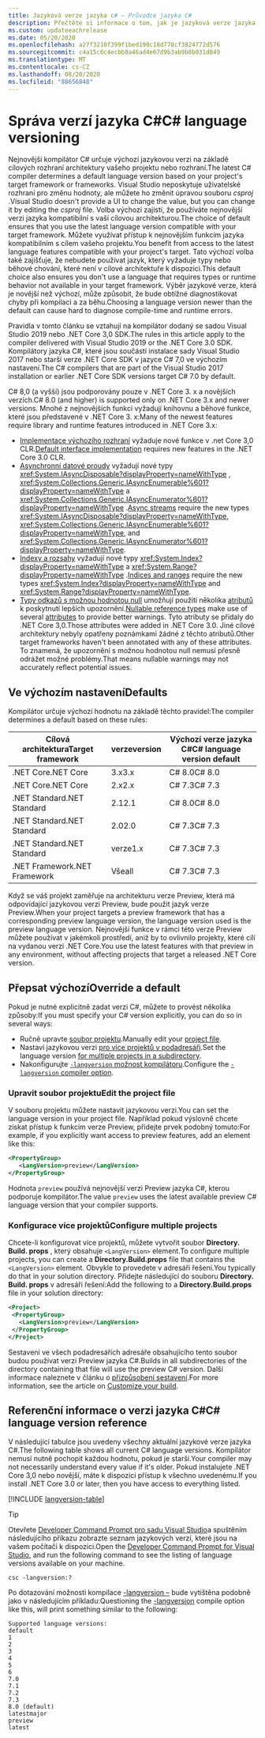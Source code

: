 ```yaml
---
title: Jazyková verze jazyka c# – Průvodce jazyka C#
description: Přečtěte si informace o tom, jak je jazyková verze jazyka C# určena na základě vašeho projektu a z důvodů na základě této volby. Přečtěte si, jak přepsat výchozí nastavení ručně.
ms.custom: updateeachrelease
ms.date: 05/20/2020
ms.openlocfilehash: a27f3210f399f1bed190c18d778cf3824772d576
ms.sourcegitcommit: c4a15c6c4ecbb8a46ad4e67d9b3ab9b8b031d849
ms.translationtype: MT
ms.contentlocale: cs-CZ
ms.lasthandoff: 08/20/2020
ms.locfileid: "88656848"
---
```

# <a name="c-language-versioning"></a><span data-ttu-id="e5b12-104">Správa verzí jazyka C#</span><span class="sxs-lookup"><span data-stu-id="e5b12-104">C# language versioning</span></span>

<span data-ttu-id="e5b12-105">Nejnovější kompilátor C# určuje výchozí jazykovou verzi na základě cílových rozhraní architektury vašeho projektu nebo rozhraní.</span><span class="sxs-lookup"><span data-stu-id="e5b12-105">The latest C# compiler determines a default language version based on your project's target framework or frameworks.</span></span> <span data-ttu-id="e5b12-106">Visual Studio neposkytuje uživatelské rozhraní pro změnu hodnoty, ale můžete ho změnit úpravou souboru *csproj* .</span><span class="sxs-lookup"><span data-stu-id="e5b12-106">Visual Studio doesn't provide a UI to change the value, but you can change it by editing the *csproj* file.</span></span> <span data-ttu-id="e5b12-107">Volba výchozí zajistí, že používáte nejnovější verzi jazyka kompatibilní s vaší cílovou architekturou.</span><span class="sxs-lookup"><span data-stu-id="e5b12-107">The choice of default ensures that you use the latest language version compatible with your target framework.</span></span> <span data-ttu-id="e5b12-108">Můžete využívat přístup k nejnovějším funkcím jazyka kompatibilním s cílem vašeho projektu.</span><span class="sxs-lookup"><span data-stu-id="e5b12-108">You benefit from access to the latest language features compatible with your project's target.</span></span> <span data-ttu-id="e5b12-109">Tato výchozí volba také zajišťuje, že nebudete používat jazyk, který vyžaduje typy nebo běhové chování, které není v cílové architektuře k dispozici.</span><span class="sxs-lookup"><span data-stu-id="e5b12-109">This default choice also ensures you don't use a language that requires types or runtime behavior not available in your target framework.</span></span> <span data-ttu-id="e5b12-110">Výběr jazykové verze, která je novější než výchozí, může způsobit, že bude obtížné diagnostikovat chyby při kompilaci a za běhu.</span><span class="sxs-lookup"><span data-stu-id="e5b12-110">Choosing a language version newer than the default can cause hard to diagnose compile-time and runtime errors.</span></span>

<span data-ttu-id="e5b12-111">Pravidla v tomto článku se vztahují na kompilátor dodaný se sadou Visual Studio 2019 nebo .NET Core 3,0 SDK.</span><span class="sxs-lookup"><span data-stu-id="e5b12-111">The rules in this article apply to the compiler delivered with Visual Studio 2019 or the .NET Core 3.0 SDK.</span></span> <span data-ttu-id="e5b12-112">Kompilátory jazyka C#, které jsou součástí instalace sady Visual Studio 2017 nebo starší verze .NET Core SDK v jazyce C# 7,0 ve výchozím nastavení.</span><span class="sxs-lookup"><span data-stu-id="e5b12-112">The C# compilers that are part of the Visual Studio 2017 installation or earlier .NET Core SDK versions target C# 7.0 by default.</span></span>

<span data-ttu-id="e5b12-113">C# 8,0 (a vyšší) jsou podporovány pouze v .NET Core 3. x a novějších verzích.</span><span class="sxs-lookup"><span data-stu-id="e5b12-113">C# 8.0 (and higher) is supported only on .NET Core 3.x and newer versions.</span></span> <span data-ttu-id="e5b12-114">Mnohé z nejnovějších funkcí vyžadují knihovnu a běhové funkce, které jsou představené v .NET Core 3. x:</span><span class="sxs-lookup"><span data-stu-id="e5b12-114">Many of the newest features require library and runtime features introduced in .NET Core 3.x:</span></span>

- <span data-ttu-id="e5b12-115">[Implementace výchozího rozhraní](../whats-new/csharp-8.md#default-interface-methods) vyžaduje nové funkce v .net Core 3,0 CLR.</span><span class="sxs-lookup"><span data-stu-id="e5b12-115">[Default interface implementation](../whats-new/csharp-8.md#default-interface-methods) requires new features in the .NET Core 3.0 CLR.</span></span>
- <span data-ttu-id="e5b12-116">[Asynchronní datové proudy](../whats-new/csharp-8.md#asynchronous-streams) vyžadují nové typy <xref:System.IAsyncDisposable?displayProperty=nameWithType> , <xref:System.Collections.Generic.IAsyncEnumerable%601?displayProperty=nameWithType> a <xref:System.Collections.Generic.IAsyncEnumerator%601?displayProperty=nameWithType> .</span><span class="sxs-lookup"><span data-stu-id="e5b12-116">[Async streams](../whats-new/csharp-8.md#asynchronous-streams) require the new types <xref:System.IAsyncDisposable?displayProperty=nameWithType>, <xref:System.Collections.Generic.IAsyncEnumerable%601?displayProperty=nameWithType>, and <xref:System.Collections.Generic.IAsyncEnumerator%601?displayProperty=nameWithType>.</span></span>
- <span data-ttu-id="e5b12-117">[Indexy a rozsahy](../whats-new/csharp-8.md#indices-and-ranges) vyžadují nové typy <xref:System.Index?displayProperty=nameWithType> a <xref:System.Range?displayProperty=nameWithType> .</span><span class="sxs-lookup"><span data-stu-id="e5b12-117">[Indices and ranges](../whats-new/csharp-8.md#indices-and-ranges) require the new types <xref:System.Index?displayProperty=nameWithType> and <xref:System.Range?displayProperty=nameWithType>.</span></span>
- <span data-ttu-id="e5b12-118">[Typy odkazů s možnou hodnotou null](../whats-new/csharp-8.md#nullable-reference-types) umožňují použití několika [atributů](attributes/nullable-analysis.md) k poskytnutí lepších upozornění.</span><span class="sxs-lookup"><span data-stu-id="e5b12-118">[Nullable reference types](../whats-new/csharp-8.md#nullable-reference-types) make use of several [attributes](attributes/nullable-analysis.md) to provide better warnings.</span></span> <span data-ttu-id="e5b12-119">Tyto atributy se přidaly do .NET Core 3,0.</span><span class="sxs-lookup"><span data-stu-id="e5b12-119">Those attributes were added in .NET Core 3.0.</span></span> <span data-ttu-id="e5b12-120">Jiné cílové architektury nebyly opatřeny poznámkami žádné z těchto atributů.</span><span class="sxs-lookup"><span data-stu-id="e5b12-120">Other target frameworks haven't been annotated with any of these attributes.</span></span> <span data-ttu-id="e5b12-121">To znamená, že upozornění s možnou hodnotou null nemusí přesně odrážet možné problémy.</span><span class="sxs-lookup"><span data-stu-id="e5b12-121">That means nullable warnings may not accurately reflect potential issues.</span></span>

## <a name="defaults"></a><span data-ttu-id="e5b12-122">Ve výchozím nastavení</span><span class="sxs-lookup"><span data-stu-id="e5b12-122">Defaults</span></span>

<span data-ttu-id="e5b12-123">Kompilátor určuje výchozí hodnotu na základě těchto pravidel:</span><span class="sxs-lookup"><span data-stu-id="e5b12-123">The compiler determines a default based on these rules:</span></span>

| <span data-ttu-id="e5b12-124">Cílová architektura</span><span class="sxs-lookup"><span data-stu-id="e5b12-124">Target framework</span></span> | <span data-ttu-id="e5b12-125">verze</span><span class="sxs-lookup"><span data-stu-id="e5b12-125">version</span></span> | <span data-ttu-id="e5b12-126">Výchozí verze jazyka C#</span><span class="sxs-lookup"><span data-stu-id="e5b12-126">C# language version default</span></span> |
|------------------|---------|-----------------------------|
| <span data-ttu-id="e5b12-127">.NET Core</span><span class="sxs-lookup"><span data-stu-id="e5b12-127">.NET Core</span></span>        | <span data-ttu-id="e5b12-128">3.x</span><span class="sxs-lookup"><span data-stu-id="e5b12-128">3.x</span></span>     | <span data-ttu-id="e5b12-129">C# 8.0</span><span class="sxs-lookup"><span data-stu-id="e5b12-129">C# 8.0</span></span>                      |
| <span data-ttu-id="e5b12-130">.NET Core</span><span class="sxs-lookup"><span data-stu-id="e5b12-130">.NET Core</span></span>        | <span data-ttu-id="e5b12-131">2.x</span><span class="sxs-lookup"><span data-stu-id="e5b12-131">2.x</span></span>     | <span data-ttu-id="e5b12-132">C# 7.3</span><span class="sxs-lookup"><span data-stu-id="e5b12-132">C# 7.3</span></span>                      |
| <span data-ttu-id="e5b12-133">.NET Standard</span><span class="sxs-lookup"><span data-stu-id="e5b12-133">.NET Standard</span></span>    | <span data-ttu-id="e5b12-134">2.1</span><span class="sxs-lookup"><span data-stu-id="e5b12-134">2.1</span></span>     | <span data-ttu-id="e5b12-135">C# 8.0</span><span class="sxs-lookup"><span data-stu-id="e5b12-135">C# 8.0</span></span>                      |
| <span data-ttu-id="e5b12-136">.NET Standard</span><span class="sxs-lookup"><span data-stu-id="e5b12-136">.NET Standard</span></span>    | <span data-ttu-id="e5b12-137">2.0</span><span class="sxs-lookup"><span data-stu-id="e5b12-137">2.0</span></span>     | <span data-ttu-id="e5b12-138">C# 7.3</span><span class="sxs-lookup"><span data-stu-id="e5b12-138">C# 7.3</span></span>                      |
| <span data-ttu-id="e5b12-139">.NET Standard</span><span class="sxs-lookup"><span data-stu-id="e5b12-139">.NET Standard</span></span>    | <span data-ttu-id="e5b12-140">verze</span><span class="sxs-lookup"><span data-stu-id="e5b12-140">1.x</span></span>     | <span data-ttu-id="e5b12-141">C# 7.3</span><span class="sxs-lookup"><span data-stu-id="e5b12-141">C# 7.3</span></span>                      |
| <span data-ttu-id="e5b12-142">.NET Framework</span><span class="sxs-lookup"><span data-stu-id="e5b12-142">.NET Framework</span></span>   | <span data-ttu-id="e5b12-143">Vše</span><span class="sxs-lookup"><span data-stu-id="e5b12-143">all</span></span>     | <span data-ttu-id="e5b12-144">C# 7.3</span><span class="sxs-lookup"><span data-stu-id="e5b12-144">C# 7.3</span></span>                      |

<span data-ttu-id="e5b12-145">Když se váš projekt zaměřuje na architekturu verze Preview, která má odpovídající jazykovou verzi Preview, bude použit jazyk verze Preview.</span><span class="sxs-lookup"><span data-stu-id="e5b12-145">When your project targets a preview framework that has a corresponding preview language version, the language version used is the preview language version.</span></span> <span data-ttu-id="e5b12-146">Nejnovější funkce v rámci této verze Preview můžete používat v jakémkoli prostředí, aniž by to ovlivnilo projekty, které cílí na vydanou verzi .NET Core.</span><span class="sxs-lookup"><span data-stu-id="e5b12-146">You use the latest features with that preview in any environment, without affecting projects that target a released .NET Core version.</span></span>

## <a name="override-a-default"></a><span data-ttu-id="e5b12-147">Přepsat výchozí</span><span class="sxs-lookup"><span data-stu-id="e5b12-147">Override a default</span></span>

<span data-ttu-id="e5b12-148">Pokud je nutné explicitně zadat verzi C#, můžete to provést několika způsoby:</span><span class="sxs-lookup"><span data-stu-id="e5b12-148">If you must specify your C# version explicitly, you can do so in several ways:</span></span>

- <span data-ttu-id="e5b12-149">Ručně upravte [soubor projektu](#edit-the-project-file).</span><span class="sxs-lookup"><span data-stu-id="e5b12-149">Manually edit your [project file](#edit-the-project-file).</span></span>
- <span data-ttu-id="e5b12-150">Nastaví jazykovou verzi [pro více projektů v podadresáři](#configure-multiple-projects).</span><span class="sxs-lookup"><span data-stu-id="e5b12-150">Set the language version [for multiple projects in a subdirectory](#configure-multiple-projects).</span></span>
- <span data-ttu-id="e5b12-151">Nakonfigurujte [ `-langversion` možnost kompilátoru](compiler-options/langversion-compiler-option.md).</span><span class="sxs-lookup"><span data-stu-id="e5b12-151">Configure the [`-langversion` compiler option](compiler-options/langversion-compiler-option.md).</span></span>

### <a name="edit-the-project-file"></a><span data-ttu-id="e5b12-152">Upravit soubor projektu</span><span class="sxs-lookup"><span data-stu-id="e5b12-152">Edit the project file</span></span>

<span data-ttu-id="e5b12-153">V souboru projektu můžete nastavit jazykovou verzi.</span><span class="sxs-lookup"><span data-stu-id="e5b12-153">You can set the language version in your project file.</span></span> <span data-ttu-id="e5b12-154">Například pokud výslovně chcete získat přístup k funkcím verze Preview, přidejte prvek podobný tomuto:</span><span class="sxs-lookup"><span data-stu-id="e5b12-154">For example, if you explicitly want access to preview features, add an element like this:</span></span>

```xml
<PropertyGroup>
   <LangVersion>preview</LangVersion>
</PropertyGroup>
```

<span data-ttu-id="e5b12-155">Hodnota `preview` používá nejnovější verzi Preview jazyka C#, kterou podporuje kompilátor.</span><span class="sxs-lookup"><span data-stu-id="e5b12-155">The value `preview` uses the latest available preview C# language version that your compiler supports.</span></span>

### <a name="configure-multiple-projects"></a><span data-ttu-id="e5b12-156">Konfigurace více projektů</span><span class="sxs-lookup"><span data-stu-id="e5b12-156">Configure multiple projects</span></span>

<span data-ttu-id="e5b12-157">Chcete-li konfigurovat více projektů, můžete vytvořit soubor **Directory. Build. props** , který obsahuje `<LangVersion>` element.</span><span class="sxs-lookup"><span data-stu-id="e5b12-157">To configure multiple projects, you can create a **Directory.Build.props** file that contains the `<LangVersion>` element.</span></span> <span data-ttu-id="e5b12-158">Obvykle to provedete v adresáři řešení.</span><span class="sxs-lookup"><span data-stu-id="e5b12-158">You typically do that in your solution directory.</span></span> <span data-ttu-id="e5b12-159">Přidejte následující do souboru **Directory. Build. props** v adresáři řešení:</span><span class="sxs-lookup"><span data-stu-id="e5b12-159">Add the following to a **Directory.Build.props** file in your solution directory:</span></span>

```xml
<Project>
 <PropertyGroup>
   <LangVersion>preview</LangVersion>
 </PropertyGroup>
</Project>
```

<span data-ttu-id="e5b12-160">Sestavení ve všech podadresářích adresáře obsahujícího tento soubor budou používat verzi Preview jazyka C#.</span><span class="sxs-lookup"><span data-stu-id="e5b12-160">Builds in all subdirectories of the directory containing that file will use the preview C# version.</span></span> <span data-ttu-id="e5b12-161">Další informace naleznete v článku o [přizpůsobení sestavení](/visualstudio/msbuild/customize-your-build).</span><span class="sxs-lookup"><span data-stu-id="e5b12-161">For more information, see the article on [Customize your build](/visualstudio/msbuild/customize-your-build).</span></span>

## <a name="c-language-version-reference"></a><span data-ttu-id="e5b12-162">Referenční informace o verzi jazyka C#</span><span class="sxs-lookup"><span data-stu-id="e5b12-162">C# language version reference</span></span>

<span data-ttu-id="e5b12-163">V následující tabulce jsou uvedeny všechny aktuální jazykové verze jazyka C#.</span><span class="sxs-lookup"><span data-stu-id="e5b12-163">The following table shows all current C# language versions.</span></span> <span data-ttu-id="e5b12-164">Kompilátor nemusí nutně pochopit každou hodnotu, pokud je starší.</span><span class="sxs-lookup"><span data-stu-id="e5b12-164">Your compiler may not necessarily understand every value if it's older.</span></span> <span data-ttu-id="e5b12-165">Pokud instalujete .NET Core 3,0 nebo novější, máte k dispozici přístup k všechno uvedenému.</span><span class="sxs-lookup"><span data-stu-id="e5b12-165">If you install .NET Core 3.0 or later, then you have access to everything listed.</span></span>

[!INCLUDE [langversion-table](includes/langversion-table.md)]

> [!TIP]
> <span data-ttu-id="e5b12-166">Otevřete [Developer Command Prompt pro sadu Visual Studio](../../framework/tools/developer-command-prompt-for-vs.md)a spuštěním následujícího příkazu zobrazte seznam jazykových verzí, které jsou na vašem počítači k dispozici.</span><span class="sxs-lookup"><span data-stu-id="e5b12-166">Open the [Developer Command Prompt for Visual Studio](../../framework/tools/developer-command-prompt-for-vs.md), and run the following command to see the listing of language versions available on your machine.</span></span>
>
> ```CMD
> csc -langversion:?
> ```
>
> <span data-ttu-id="e5b12-167">Po dotazování možnosti kompilace [-langversion –](compiler-options/langversion-compiler-option.md) bude vytištěna podobně jako v následujícím příkladu:</span><span class="sxs-lookup"><span data-stu-id="e5b12-167">Questioning the [-langversion](compiler-options/langversion-compiler-option.md) compile option like this, will print something similar to the following:</span></span>
>
> ```CMD
> Supported language versions:
> default
> 1
> 2
> 3
> 4
> 5
> 6
> 7.0
> 7.1
> 7.2
> 7.3
> 8.0 (default)
> latestmajor
> preview
> latest
> ```

